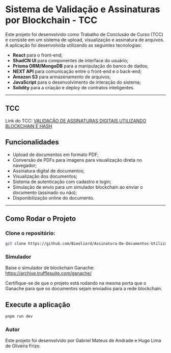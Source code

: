 # Sistema de Validação e Assinaturas por Blockchain - TCC

Este projeto foi desenvolvido como Trabalho de Conclusão de Curso (TCC) e consiste em um sistema de upload, visualização e assinatura de arquivos. A aplicação foi desenvolvida utilizando as seguintes tecnologias:

- **React** para o front-end;
- **ShadCN UI** para componentes de interface do usuário;
- **Prisma ORM/MongoDB** para a manipulação do banco de dados;
- **NEXT API** para comunicação entre o front-end e o back-end;
- **Amazon S3** para armazenamento de arquivos;
- **JavaScript** para o desenvolvimento de interação do sistema;
- **Solidity** para a criação e deploy de contratos inteligentes.
---

## TCC
Link do TCC: [VALIDAÇÃO DE ASSINATURAS DIGITAIS UTILIZANDO BLOCKCHAIN E HASH](https://courseware.fho.edu.br/repositorio-publico/eyJpdiI6ImZPTStxaTFrRUsyZnBvTERwaXBJd1E9PSIsInZhbHVlIjoicjd0Z2pIZGUrT2diVEo4WENJMW9wUT09IiwibWFjIjoiOTRjYmJhNTBiN2Q3YmY0YmFhMDAxY2YyZTJmOWVkN2M4MjQyZjA1YTRiY2RmMDg0NTI0NmJmYWMxMTc2NzM1MiIsInRhZyI6IiJ9?search=Blockchain)

## Funcionalidades

- Upload de documentos em formato PDF;
- Conversão de PDFs para imagens para visualização direta no navegador;
- Assinatura digital de documentos;
- Visualização dos documentos;
- Sistema de autenticação com cadastro e login;
- Simulação de envio para um simulador blockchain ao enviar o documento (assinado ou não);
- Disponibilização online do documento.

---

## Como Rodar o Projeto

### Clone o repositório:

```bash
git clone https://github.com/Bieolzard/Assinatura-De-Documentos-Utilizando-Hash.git
```
### Simulador
Baixe o simulador de blockchain Ganache:
https://archive.trufflesuite.com/ganache/

Certifique-se de que o projeto está rodando na mesma porta que o Ganache para que os documentos sejam enviados para a rede blockchain.

## Execute a aplicação
```bash
pnpm run dev
```
### Autor
Este projeto foi desenvolvido por Gabriel Mateus de Andrade e Hugo Lima de Oliveira Frizo.
